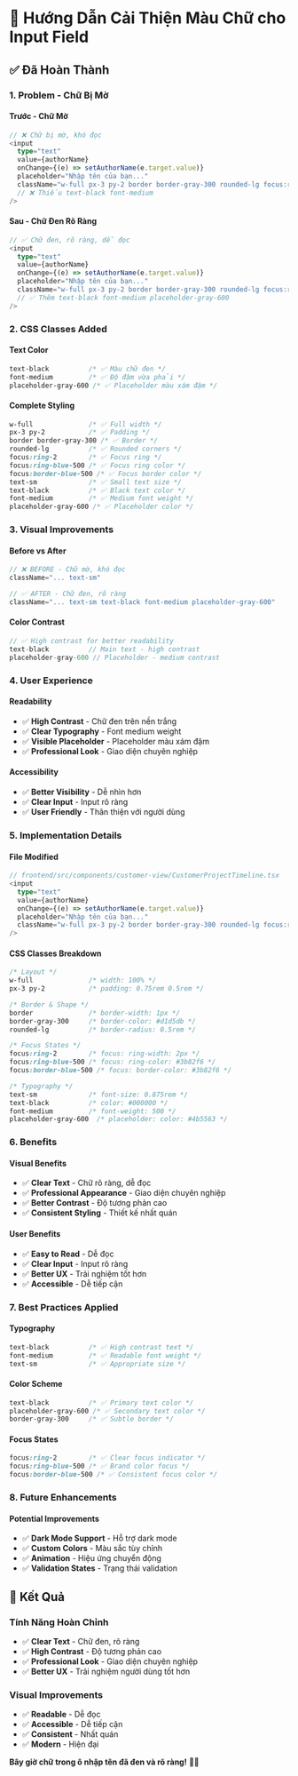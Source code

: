 # 🎨 Hướng Dẫn Cải Thiện Màu Chữ cho Input Field

## ✅ **Đã Hoàn Thành**

### **1. Problem - Chữ Bị Mờ**

#### **Trước - Chữ Mờ**
```typescript
// ❌ Chữ bị mờ, khó đọc
<input
  type="text"
  value={authorName}
  onChange={(e) => setAuthorName(e.target.value)}
  placeholder="Nhập tên của bạn..."
  className="w-full px-3 py-2 border border-gray-300 rounded-lg focus:ring-2 focus:ring-blue-500 focus:border-blue-500 text-sm"
  // ❌ Thiếu text-black font-medium
/>
```

#### **Sau - Chữ Đen Rõ Ràng**
```typescript
// ✅ Chữ đen, rõ ràng, dễ đọc
<input
  type="text"
  value={authorName}
  onChange={(e) => setAuthorName(e.target.value)}
  placeholder="Nhập tên của bạn..."
  className="w-full px-3 py-2 border border-gray-300 rounded-lg focus:ring-2 focus:ring-blue-500 focus:border-blue-500 text-sm text-black font-medium placeholder-gray-600"
  // ✅ Thêm text-black font-medium placeholder-gray-600
/>
```

### **2. CSS Classes Added**

#### **Text Color**
```css
text-black          /* ✅ Màu chữ đen */
font-medium         /* ✅ Độ đậm vừa phải */
placeholder-gray-600 /* ✅ Placeholder màu xám đậm */
```

#### **Complete Styling**
```css
w-full              /* ✅ Full width */
px-3 py-2           /* ✅ Padding */
border border-gray-300 /* ✅ Border */
rounded-lg          /* ✅ Rounded corners */
focus:ring-2        /* ✅ Focus ring */
focus:ring-blue-500 /* ✅ Focus ring color */
focus:border-blue-500 /* ✅ Focus border color */
text-sm             /* ✅ Small text size */
text-black          /* ✅ Black text color */
font-medium         /* ✅ Medium font weight */
placeholder-gray-600 /* ✅ Placeholder color */
```

### **3. Visual Improvements**

#### **Before vs After**
```typescript
// ❌ BEFORE - Chữ mờ, khó đọc
className="... text-sm"

// ✅ AFTER - Chữ đen, rõ ràng
className="... text-sm text-black font-medium placeholder-gray-600"
```

#### **Color Contrast**
```typescript
// ✅ High contrast for better readability
text-black          // Main text - high contrast
placeholder-gray-600 // Placeholder - medium contrast
```

### **4. User Experience**

#### **Readability**
- ✅ **High Contrast** - Chữ đen trên nền trắng
- ✅ **Clear Typography** - Font medium weight
- ✅ **Visible Placeholder** - Placeholder màu xám đậm
- ✅ **Professional Look** - Giao diện chuyên nghiệp

#### **Accessibility**
- ✅ **Better Visibility** - Dễ nhìn hơn
- ✅ **Clear Input** - Input rõ ràng
- ✅ **User Friendly** - Thân thiện với người dùng

### **5. Implementation Details**

#### **File Modified**
```typescript
// frontend/src/components/customer-view/CustomerProjectTimeline.tsx
<input
  type="text"
  value={authorName}
  onChange={(e) => setAuthorName(e.target.value)}
  placeholder="Nhập tên của bạn..."
  className="w-full px-3 py-2 border border-gray-300 rounded-lg focus:ring-2 focus:ring-blue-500 focus:border-blue-500 text-sm text-black font-medium placeholder-gray-600"
/>
```

#### **CSS Classes Breakdown**
```css
/* Layout */
w-full              /* width: 100% */
px-3 py-2           /* padding: 0.75rem 0.5rem */

/* Border & Shape */
border              /* border-width: 1px */
border-gray-300     /* border-color: #d1d5db */
rounded-lg          /* border-radius: 0.5rem */

/* Focus States */
focus:ring-2        /* focus: ring-width: 2px */
focus:ring-blue-500 /* focus: ring-color: #3b82f6 */
focus:border-blue-500 /* focus: border-color: #3b82f6 */

/* Typography */
text-sm             /* font-size: 0.875rem */
text-black          /* color: #000000 */
font-medium         /* font-weight: 500 */
placeholder-gray-600  /* placeholder: color: #4b5563 */
```

### **6. Benefits**

#### **Visual Benefits**
- ✅ **Clear Text** - Chữ rõ ràng, dễ đọc
- ✅ **Professional Appearance** - Giao diện chuyên nghiệp
- ✅ **Better Contrast** - Độ tương phản cao
- ✅ **Consistent Styling** - Thiết kế nhất quán

#### **User Benefits**
- ✅ **Easy to Read** - Dễ đọc
- ✅ **Clear Input** - Input rõ ràng
- ✅ **Better UX** - Trải nghiệm tốt hơn
- ✅ **Accessible** - Dễ tiếp cận

### **7. Best Practices Applied**

#### **Typography**
```css
text-black          /* ✅ High contrast text */
font-medium         /* ✅ Readable font weight */
text-sm             /* ✅ Appropriate size */
```

#### **Color Scheme**
```css
text-black          /* ✅ Primary text color */
placeholder-gray-600 /* ✅ Secondary text color */
border-gray-300     /* ✅ Subtle border */
```

#### **Focus States**
```css
focus:ring-2        /* ✅ Clear focus indicator */
focus:ring-blue-500 /* ✅ Brand color focus */
focus:border-blue-500 /* ✅ Consistent focus color */
```

### **8. Future Enhancements**

#### **Potential Improvements**
- ✅ **Dark Mode Support** - Hỗ trợ dark mode
- ✅ **Custom Colors** - Màu sắc tùy chỉnh
- ✅ **Animation** - Hiệu ứng chuyển động
- ✅ **Validation States** - Trạng thái validation

## 🎉 **Kết Quả**

### **Tính Năng Hoàn Chỉnh**
- ✅ **Clear Text** - Chữ đen, rõ ràng
- ✅ **High Contrast** - Độ tương phản cao
- ✅ **Professional Look** - Giao diện chuyên nghiệp
- ✅ **Better UX** - Trải nghiệm người dùng tốt hơn

### **Visual Improvements**
- ✅ **Readable** - Dễ đọc
- ✅ **Accessible** - Dễ tiếp cận
- ✅ **Consistent** - Nhất quán
- ✅ **Modern** - Hiện đại

**Bây giờ chữ trong ô nhập tên đã đen và rõ ràng!** 🎨✨





